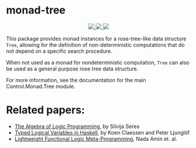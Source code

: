 # monad-tree

<p align="center">
  <a href="https://www.haskell.org/">
    <img src="https://img.shields.io/badge/Language-Haskell-blue">
  </a>
  <a href="https://hackage.haskell.org/package/monad-tree-0.2.0.0">
    <img src="https://img.shields.io/badge/Hackage-0.2.0.0-green">
  </a>
  <img src="https://img.shields.io/badge/License-MIT-blue">
</p>

This package provides monad instances for a rose-tree-like data structure `Tree`, allowing for the definition of non-deterministic computations that do not depend on a specific search procedure.

When not used as a monad for nondeterministic computation, `Tree` can also be used as a general purpose rose tree data structure.

For more information, see the documentation for the main Control.Monad.Tree module.

# Related papers:

  * [The Algebra of Logic Programming](https://citeseerx.ist.psu.edu/viewdoc/download?doi=10.1.1.108.6851&rep=rep1&type=pdf), by Silvija Seres
  * [Typed Logical Variables in Haskell](https://gup.ub.gu.se/file/207634), by Koen Claessen and Peter Ljunglöf
  * [Lightweight Functional Logic Meta-Programming](https://link.springer.com/chapter/10.1007/978-3-030-34175-6_12), Nada Amin et. al.
